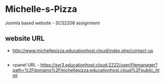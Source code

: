 # Michelle-s-Pizza
Joomla based website - SCS2208 assignment
## website URL
- http://www.michellepizza.educationhost.cloud/index.php/contact-us
##
- cpanel URL - https://svr3.educationhost.cloud:2222/user/filemanager?path=%2Fdomains%2Fmichellepizza.educationhost.cloud%2Fpublic_html
